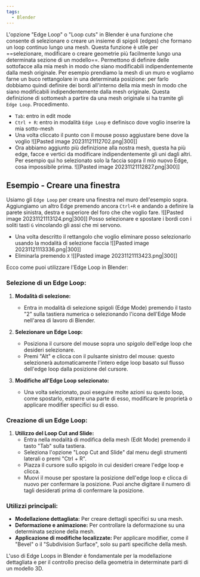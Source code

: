 ```yaml
---
tags:
  - Blender
---
```

L'opzione "Edge Loop" o "Loop cuts" in Blender è una funzione che consente di selezionare o creare un insieme di spigoli (edges) che formano un loop continuo lungo una mesh.
Questa funzione è utile per ==selezionare, modificare o creare geometrie più facilmente lungo una determinata sezione di un modello==.
Permettono di definire delle sottofacce alla mia mesh in modo che siano modificabili indipendentemente dalla mesh originale.
Per esempio prendiamo la mesh di un muro e vogliamo farne un buco rettangolare in una determinata posizione: per farlo dobbiamo quindi definire dei bordi all'interno della mia mesh in modo che siano modificabili indipendentemente dalla mesh originale.
Questa definizione di sottomesh a partire da una mesh originale si ha tramite gli `Edge Loop`.
Procedimento.
* `Tab`: entro in edit mode
* `Ctrl + R`: entro in modalità `Edge Loop` e definisco dove voglio inserire la mia sotto-mesh
* Una volta cliccato il punto con il mouse posso aggiustare bene dove la voglio
![[Pasted image 20231121112702.png|300]]
* Ora abbiamo aggiunto più definizione alla nostra mesh, questa ha più edge, facce e vertici da modificare indipendentemente gli uni dagli altri. Per esempio qui ho selezionato solo la faccia sopra il mio nuovo Edge, cosa impossibile prima.
![[Pasted image 20231121112827.png|300]]

## Esempio - Creare una finestra
Usiamo gli `Edge Loop` per creare una finestra nel muro dell'esempio sopra.
Aggiungiamo un altro Edge premendo ancora `Ctrl+R` e andando a definire la parete sinistra, destra e superiore del foro che che voglio fare.
![[Pasted image 20231121113124.png|300]]
Posso selezionare e spostare i bordi con i soliti tasti `G` vincolando gli assi che mi servono.
* Una volta descritto il rettangolo che voglio eliminare posso selezionarlo usando la modalità di selezione faccia
![[Pasted image 20231121113336.png|300]]
* Eliminarla premendo `X`
![[Pasted image 20231121113423.png|300]]


Ecco come puoi utilizzare l'Edge Loop in Blender:

### Selezione di un Edge Loop:

1. **Modalità di selezione:**
   - Entra in modalità di selezione spigoli (Edge Mode) premendo il tasto "2" sulla tastiera numerica o selezionando l'icona dell'Edge Mode nell'area di lavoro di Blender.

2. **Selezionare un Edge Loop:**
   - Posiziona il cursore del mouse sopra uno spigolo dell'edge loop che desideri selezionare.
   - Premi "Alt" e clicca con il pulsante sinistro del mouse: questo selezionerà automaticamente l'intero edge loop basato sul flusso dell'edge loop dalla posizione del cursore.

3. **Modifiche all'Edge Loop selezionato:**
   - Una volta selezionato, puoi eseguire molte azioni su questo loop, come spostarlo, estrarre una parte di esso, modificare le proprietà o applicare modifier specifici su di esso.

### Creazione di un Edge Loop:

1. **Utilizzo del Loop Cut and Slide:**
   - Entra nella modalità di modifica della mesh (Edit Mode) premendo il tasto "Tab" sulla tastiera.
   - Seleziona l'opzione "Loop Cut and Slide" dal menu degli strumenti laterali o premi "Ctrl + R".
   - Piazza il cursore sullo spigolo in cui desideri creare l'edge loop e clicca.
   - Muovi il mouse per spostare la posizione dell'edge loop e clicca di nuovo per confermare la posizione. Puoi anche digitare il numero di tagli desiderati prima di confermare la posizione.

### Utilizzi principali:

- **Modellazione dettagliata:** Per creare dettagli specifici su una mesh.
- **Deformazione e animazione:** Per controllare la deformazione su una determinata sezione della mesh.
- **Applicazione di modifiche localizzate:** Per applicare modifier, come il "Bevel" o il "Subdivision Surface", solo su parti specifiche della mesh.

L'uso di Edge Loops in Blender è fondamentale per la modellazione dettagliata e per il controllo preciso della geometria in determinate parti di un modello 3D.

